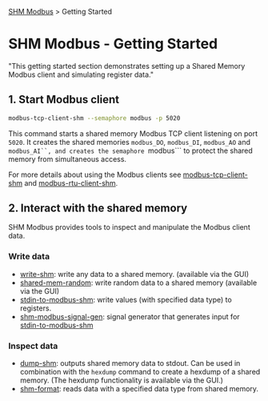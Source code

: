 [SHM Modbus](index.md) > Getting Started

# SHM Modbus - Getting Started

"This getting started section demonstrates setting up a Shared Memory Modbus client and simulating register data."

## 1. Start Modbus client

```bash
modbus-tcp-client-shm --semaphore modbus -p 5020
```

This command starts a shared memory Modbus TCP client listening on port ```5020```.
It creates the shared memories ```modbus_DO```, ```modbus_DI```, ```modbus_AO``` and ```modbus_AI``,
and creates the semaphore ```modbus``` to protect the shared memory from simultaneous access.

For more details about using the Modbus clients see [modbus-tcp-client-shm](modbus_clients/tcp/index.md) and [modbus-rtu-client-shm](modbus_clients/rtu/index.md).

## 2. Interact with the shared memory

SHM Modbus provides tools to inspect and manipulate the Modbus client data.

### Write data

- [write-shm](shm_tools/write_shm/index.md): write any data to a shared memory. (available via the GUI)
- [shared-mem-random](shm_tools/shared_mem_random/index.md): write random data to a shared memory (available via the GUI)
- [stdin-to-modbus-shm](shm_modbus/stdin_to_modbus_shm/index.md): write values (with specified data type) to registers.
- [shm-modbus-signal-gen](shm_modbus/signal_gen/index.md): signal generator that generates input for [stdin-to-modbus-shm](shm_modbus/stdin_to_modbus_shm/index.md)

### Inspect data

- [dump-shm](shm_tools/dump_shm/index.md): outputs shared memory data to stdout. Can be used in combination with the ```hexdump``` command to create a hexdump of a shared memory. (The hexdump functionality is available via the GUI.)
- [shm-format](shm_tools/shm_format/index.md): reads data with a specified data type from shared memory. 
